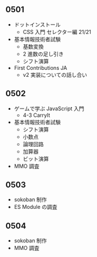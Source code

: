 ## 0501

- ドットインストール
  - CSS 入門 セレクター編 21/21
- 基本情報技術者試験
  - 基数変換
  - 2 進数の足し引き
  - シフト演算
- First Contributions JA
  - v2 実装についての話し合い

## 0502

- ゲームで学ぶ JavaScript 入門
  - 4-3 CarryIt
- 基本情報技術者試験
  - シフト演算
  - 小数点
  - 論理回路
  - 加算器
  - ビット演算
- MMO 調査

## 0503

- sokoban 制作
- ES Module の調査

## 0504

- sokoban 制作
- MMO 調査
